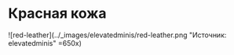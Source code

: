 # Красная кожа

![red-leather](../_images/elevatedminis/red-leather.png "Источник: elevatedminis" =650x)
